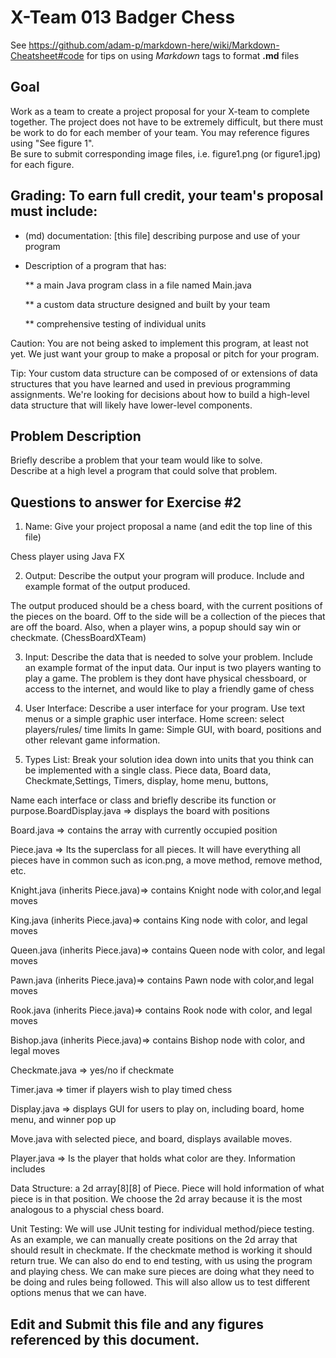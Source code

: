 # X-Team 013 Badger Chess

See https://github.com/adam-p/markdown-here/wiki/Markdown-Cheatsheet#code for tips on using *Markdown* tags to format __.md__ files

## Goal

Work as a team to create a project proposal for your X-team to complete together.
The project does not have to be extremely difficult,
but there must be work to do for each member of your team.
You may reference figures using "See figure 1".  
Be sure to submit corresponding image files, i.e. figure1.png (or figure1.jpg) for each figure.

## Grading: To earn full credit, your team's proposal must include:

* (md) documentation: [this file] describing purpose and use of your program

* Description of a program that has:

  ** a main Java program class in a file named Main.java
  
  ** a custom data structure designed and built by your team
  
  ** comprehensive testing of individual units
  
 Caution: You are not being asked to implement this program, at least not yet. 
 We just want your group to make a proposal or pitch for your program.
 
 Tip: Your custom data structure can be composed of or extensions of data structures that you have learned and used in previous programming assignments.  We're looking for decisions about how to build a high-level data structure that will likely have lower-level components.

## Problem Description

Briefly describe a problem that your team would like to solve.  
Describe at a high level a program that could solve that problem.

## Questions to answer for Exercise #2

1. Name: Give your project proposal a name (and edit the top line of this file)

Chess player using Java FX

2. Output: Describe the output your program will produce.  Include and example format of the output produced.

The output produced should be a chess board, with the current positions of the pieces on the board. Off to the side will be a collection of the pieces that are off the board. Also, when a player wins, a popup should say win or checkmate. (ChessBoardXTeam)

3. Input: Describe the data that is needed to solve your problem. Include an example format of the input data.
Our input is two players wanting to play a game. The problem is they dont have physical chessboard, or access to the internet, and would like to play a friendly game of chess


4. User Interface: Describe a user interface for your program.  Use text menus or a simple graphic user interface.
Home screen: select players/rules/ time limits
In game: Simple GUI, with board, positions and other relevant game information.

5. Types List: Break your solution idea down into units that you think can be implemented with a single class.
Piece data, Board data, Checkmate,Settings, Timers, display, home menu, buttons,

Name each interface or class and briefly describe its function or purpose.BoardDisplay.java => displays the board with positions

Board.java => contains the array with currently occupied position

Piece.java => Its the superclass for all pieces. It will have everything all pieces have in common such as icon.png, a move method, remove method, etc. 

Knight.java (inherits Piece.java)=> contains Knight node with color,and legal moves

King.java (inherits Piece.java)=> contains King node with color, and legal moves

Queen.java (inherits Piece.java)=> contains Queen node with color, and legal moves

Pawn.java (inherits Piece.java)=> contains Pawn node with color,and legal moves

Rook.java (inherits Piece.java)=> contains Rook node with color, and legal moves

Bishop.java (inherits Piece.java)=> contains Bishop node with color, and legal moves

Checkmate.java => yes/no if checkmate

Timer.java => timer if players wish to play timed chess

Display.java => displays GUI for users to play on, including board, home menu, and winner pop up

Move.java with selected piece, and board, displays available moves.

Player.java => Is the player that holds what color are they. Information includes 

Data Structure: a 2d array[8][8] of Piece. Piece will hold information of what piece is in that position. 
We choose the 2d array because it is the most analogous to a physcial chess board. 

Unit Testing: We will use JUnit testing for individual method/piece testing. As an example, we can manually create positions on the 2d array that should result in checkmate. If the checkmate method is working it should return true. We can also do end to end testing, with us using the program and playing chess. We can make sure pieces are doing what they need to be doing and rules being followed. This will also allow us to test different options menus that we can have. 

## Edit and Submit this file and any figures referenced by this document.

